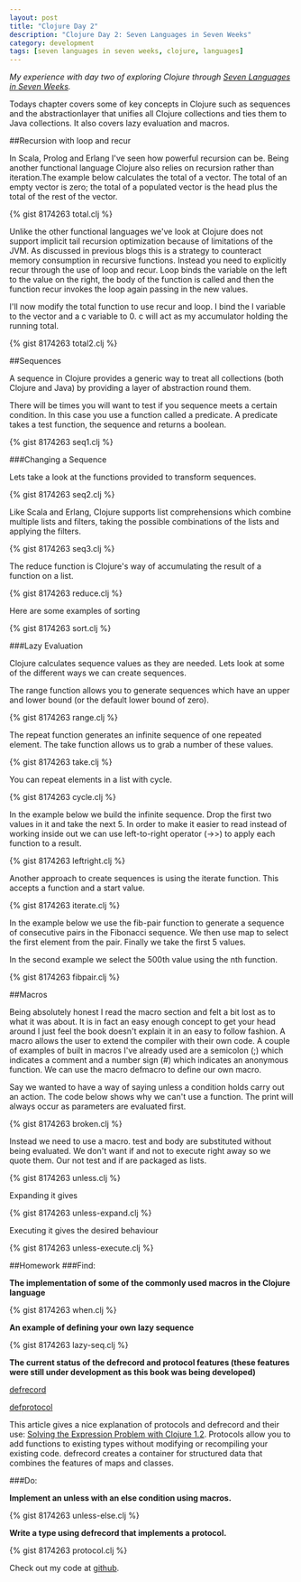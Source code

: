 ```yaml
---
layout: post
title: "Clojure Day 2"
description: "Clojure Day 2: Seven Languages in Seven Weeks"
category: development
tags: [seven languages in seven weeks, clojure, languages]
---
```

*My experience with day two of exploring Clojure through <a href="http://pragprog.com/book/btlang/seven-languages-in-seven-weeks" target="_blank">Seven Languages in Seven Weeks</a>.*

Todays chapter covers some of key concepts in Clojure such as sequences and the abstractionlayer that unifies all Clojure collections and ties them to Java collections. It also covers lazy evaluation and macros.

##Recursion with loop and recur

In Scala, Prolog and Erlang I've seen how powerful recursion can be. Being another functional language Clojure also relies on recursion rather than iteration.The example below calculates the total of a vector. The total of an empty vector is zero; the total of a populated vector is the head plus the total of the rest of the vector.

{% gist 8174263 total.clj %}

Unlike the other functional languages we've look at Clojure does not support implicit tail recursion optimization because of limitations of the JVM. As discussed in previous blogs this is a strategy to counteract memory consumption in recursive functions. Instead you need to explicitly recur through the use of loop and recur. Loop binds the variable on the left to the value on the right, the body of the function is called and then the function recur invokes the loop again passing in the new values.

I'll now modify the total function to use recur and loop. I bind the l variable to the vector and a c variable to 0. c will act as my accumulator holding the running total.

{% gist 8174263 total2.clj %}

##Sequences

A sequence in Clojure provides a generic way to treat all collections (both Clojure and Java) by providing a layer of abstraction round them.

There will be times you will want to test if you sequence meets a certain condition. In this case you use a function called a predicate. A predicate takes a test function, the sequence and returns a boolean.

{% gist 8174263 seq1.clj %}

###Changing a Sequence

Lets take a look at the functions provided to transform sequences.

{% gist 8174263 seq2.clj %}

Like Scala and Erlang, Clojure supports list comprehensions which combine multiple lists and filters, taking the possible combinations of the lists and applying the filters.

{% gist 8174263 seq3.clj %}

The reduce function is Clojure's way of accumulating the result of a function on a list.

{% gist 8174263 reduce.clj %}

Here are some examples of sorting

{% gist 8174263 sort.clj %}

###Lazy Evaluation

Clojure calculates sequence values as they are needed. Lets look at some of the different ways we can create sequences.

The range function allows you to generate sequences which have an upper and lower bound (or the default lower bound of zero).

{% gist 8174263 range.clj %}

The repeat function generates an infinite sequence of one repeated element. The take function allows us to grab a number of these values.

{% gist 8174263 take.clj %}

You can repeat elements in a list with cycle.

{% gist 8174263 cycle.clj %}

In the example below we build the infinite sequence. Drop the first two values in it and take the next 5. In order to make it easier to read instead of working inside out we can use left-to-right operator (->>) to apply each function to a result.

{% gist 8174263 leftright.clj %}

Another approach to create sequences is using the iterate function. This accepts a function and a start value.

{% gist 8174263 iterate.clj %}

In the example below we use the fib-pair function to generate a sequence of consecutive pairs in the Fibonacci sequence. We then use map to select the first element from the pair. Finally we take the first 5 values.

In the second example we select the 500th value using the nth function.

{% gist 8174263 fibpair.clj %}

##Macros

Being absolutely honest I read the macro section and felt a bit lost as to what it was about. It is in fact an easy enough concept to get your head around I just feel the book doesn't explain it in an easy to follow fashion. A macro allows the user to extend the compiler with their own code. A couple of examples of built in macros I've already used are a semicolon (;) which indicates a comment and a number sign (#) which indicates an anonymous function. We can use the macro defmacro to define our own macro.

Say we  wanted to have a way of saying unless a condition holds carry out an action. The code below shows why we can't use a function. The print will always occur as parameters are evaluated first.

{% gist 8174263 broken.clj %}

Instead we need to use a macro. test and body are substituted without being evaluated. We don't want if and not to execute right away so we quote them. Our not test and if are packaged as lists.

{% gist 8174263 unless.clj %}

Expanding it gives

{% gist 8174263 unless-expand.clj %}

Executing it gives the desired behaviour

{% gist 8174263 unless-execute.clj %}

##Homework
###Find:

**The implementation of some of the commonly used macros in the Clojure language**

{% gist 8174263 when.clj %}

**An example of defining your own lazy sequence**

{% gist 8174263 lazy-seq.clj %}

**The current status of the defrecord and protocol features (these features were still under development as this book was being developed)**

[defrecord](http://clojuredocs.org/clojure_core/1.3.0/clojure.core/defrecord)

[defprotocol](http://clojuredocs.org/clojure_core/1.3.0/clojure.core/defprotocol)

This article gives a nice explanation of protocols and defrecord and their use: [Solving the Expression Problem with Clojure 1.2](http://www.ibm.com/developerworks/java/library/j-clojure-protocols/index.html#datatypes). Protocols allow you to add functions to existing types without modifying or recompiling your existing code. defrecord creates a container for structured data that combines the features of maps and classes.

###Do:

**Implement an unless with an else condition using macros.**

{% gist 8174263 unless-else.clj %}

**Write a type using defrecord that implements a protocol.**

{% gist 8174263 protocol.clj %}

Check out my code at [github](https://github.com/heatherjc07/seven_languages_in_seven_days/tree/master/Clojure/Day2). 
